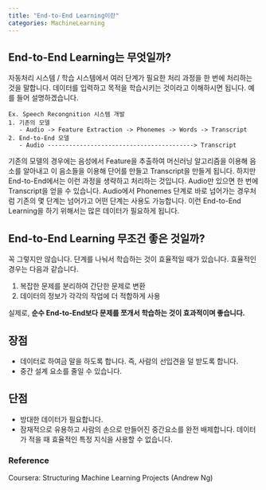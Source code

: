 ```yaml
---
title: "End-to-End Learning이란"
categories: MachineLearning
---
```


## End-to-End Learning는 무엇일까?
자동처리 시스템 / 학습 시스템에서 여러 단계가 필요한 처리 과정을 한 번에 처리하는 것을 말합니다. 데이터를 입력하고 목적을 학습시키는 것이라고 이해하시면 됩니다. 예를 들어 설명하겠습니다.
```
Ex. Speech Recongnition 시스템 개발
1. 기존의 모델
   - Audio -> Feature Extraction -> Phonemes -> Words -> Transcript
2. End-to-End 모델
   - Audio -----------------------------------------> Transcript
```

기존의 모델의 경우에는 음성에서 Feature을 추출하여 머신러닝 알고리즘을 이용해 음소를 알아내고 이 음소들을 이용해 단어를 만들고 Transcript을 만들게 됩니다. 하지만 End-to-End에서는 이런 과정을 생략하고 처리하는 것입니다. Audio만 있으면 한 번에 Transcript을 얻을 수 있습니다. Audio에서 Phonemes 단계로 바로 넘어가는 경우처럼 기존의 몇 단계는 넘어가고 어떤 단계는 사용도 가능합니다. 이런 End-to-End Learning을 하기 위해서는 많은 데이터가 필요하게 됩니다. 

## End-to-End Learning 무조건 좋은 것일까?
꼭 그렇지만 않습니다. 단계를 나눠서 학습하는 것이 효율적일 때가 있습니다. 효율적인 경우는 다음과 같습니다.
1. 복잡한 문제를 분리하여 간단한 문제로 변환
2. 데이터의 정보가 각각의 작업에 더 적합하게 사용

실제로, **순수 End-to-End보다 문제를 쪼개서 학습하는 것이 효과적이며 좋습니다.**

## 장점
- 데이터로 하여금 말을 하도록 합니다. 즉, 사람의 선입견을 덜 받도록 합니다.
- 중간 설계 요소를 줄일 수 있습니다.

## 단점
- 방대한 데이터가 필요합니다.
- 잠재적으로 유용하고 사람의 손으로 만들어진 중간요소를 완전 배제합니다. 데이터가 적을 때 효율적인 특정 지식을 사용할 수 없습니다.

### Reference
Coursera: Structuring Machine Learning Projects (Andrew Ng)